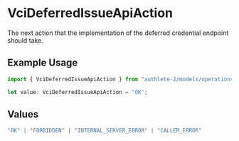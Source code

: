 # VciDeferredIssueApiAction

The next action that the implementation of the deferred credential
endpoint should take.


## Example Usage

```typescript
import { VciDeferredIssueApiAction } from "authlete-2/models/operations";

let value: VciDeferredIssueApiAction = "OK";
```

## Values

```typescript
"OK" | "FORBIDDEN" | "INTERNAL_SERVER_ERROR" | "CALLER_ERROR"
```